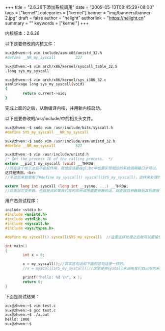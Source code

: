 +++
title = "2.6.26下添加系统调用"
date = "2009-05-13T08:45:29+08:00"
tags = ["kernel"]
categories = ["kernel"]
banner = "img/banners/banner-2.jpg"
draft = false
author = "helight"
authorlink = "https://helight.cn"
summary = ""
keywords = ["kernel"]
+++

内核版本：2.6.26

以下是要修改的内核文件：
<!--more-->
``` sh
xux@zhwen:~$ vim include/asm-x86/unistd_32.h
#define __NR_my_syscall         327

xux@zhwen:~$ vim arch/x86/kernel/syscall_table_32.S
.long sys_my_syscall

xux@zhwen:~$ vim arch/x86/kernel/sys_i386_32.c
asmlinkage long sys_my_syscall(void)
{
        return current->uid;
}
```
完成上面的之后，从新编译内核，并用新内核启动。

以下是要修改的/usr/include/中的相关头文件。
``` c
xux@zhwen:~$ sudo vim /usr/include/bits/syscall.h
#define SYS_my_syscall __NR_my_syscall

xux@zhwen:~$ sudo vim /usr/include/asm/unistd_32.h
#define __NR_my_syscall         327

xux@zhwen:~$ vim /usr/include/unistd.h 
/* Get the process ID of the calling process.  */
extern __pid_t my_syscall (void) __THROW;
//现在这个加了之后不会起作用，我想应该要在glibc中也要实现相应的系统调用接口才可以。
这只是猜测。<br>
//不过后来我使用了#define my_syscall() syscall(SYS_my_syscall)，这样来处理的。

extern long int syscall (long int __sysno, ...) __THROW;
//后面加可变参数。也就是说如果我们写的系统调用需要参数的话，就直接将参数跟到其后面就可以了。
```
用户态测试程序：
``` c
include <stdio.h>
#include <unistd.h>
#include <stdlib.h>
#include <syscall.h>
#include <sys/types.h>

#define my_syscall() syscall(SYS_my_syscall)  //这里这样处理之后就可以直接使用

int main()
{
        int x = 0;

        x = my_syscall();//其实这句话和下面的这句话是一样的。
        //x = syscall(SYS_my_syscall);//这里使用syscall来调用我们自己写的系统调用函数

        printf("hello: %d \n", x );
        return 0;
}
```
下面是测试结果：
``` sh
xux@zhwen:~$ vim test.c 
xux@zhwen:~$ gcc test.c 
xux@zhwen:~$ ./a.out 
hello: 1000 
xux@zhwen:~$ 
```